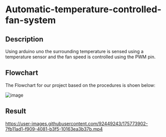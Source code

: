 # Automatic-temperature-controlled-fan-system

## Description

Using arduino uno the surrounding temperature is sensed using a temperature sensor and the fan speed is controlled using the PWM pin.

## Flowchart
The Flowchart for our project based on the procedures is shoen below:

![image](https://user-images.githubusercontent.com/92449243/175774025-db18a839-e6ef-4d10-b782-f5b4b106629f.png)

## Result

https://user-images.githubusercontent.com/92449243/175773902-7fb11ad1-f909-4081-b3f5-10163ea3b37b.mp4
